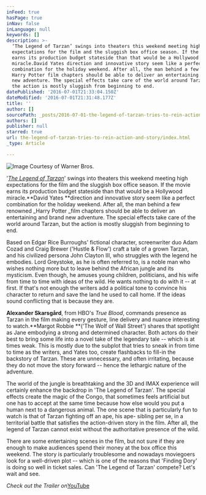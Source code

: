 ```yaml
---
inFeed: true
hasPage: true
inNav: false
inLanguage: null
keywords: []
description: >-
  ‘The Legend of Tarzan’ swings into theaters this weekend meeting high
  expectations for the film and the sluggish box office season. If the movie
  earns its production budget stateside than that would be a Hollywood
  miracle.David Yates direction and innovative story seem like a perfect
  combination for the holiday weekend. After all, the man behind a few renowned
  Harry Potter film chapters should be able to deliver an entertaining and brand
  new adventure. The special effects take care of the world around Tarzan, but
  the action is mostly sluggish from beginning to end.
datePublished: '2016-07-01T21:33:04.150Z'
dateModified: '2016-07-01T21:31:48.177Z'
title: ''
author: []
sourcePath: _posts/2016-07-01-the-legend-of-tarzan-tries-to-rein-action-and-story.md
authors: []
publisher: null
starred: true
url: the-legend-of-tarzan-tries-to-rein-action-and-story/index.html
_type: Article

---
```

![Image Courtesy of Warner Bros.](https://the-grid-user-content.s3-us-west-2.amazonaws.com/2a721c36-ba65-4985-9dc2-1ae4f81fbc27.jpg)

'[_The Legend of Tarzan_][0]' swings into theaters this weekend meeting high expectations for the film and the sluggish box office season. If the movie earns its production budget stateside than that would be a Hollywood miracle.**David Yates **direction and innovative story seem like a perfect combination for the holiday weekend. After all, the man behind a few renowned _Harry Potter _film chapters should be able to deliver an entertaining and brand new adventure. The special effects take care of the world around Tarzan, but the action is mostly sluggish from beginning to end.

Based on Edgar Rice Burroughs' fictional character, screenwriter duo Adam Cozad and Craig Brewer ('Hustle & Flow') craft a tale of a grown Tarzan, and his civilized persona John Clayton III, who struggles with the legend he embodies. Lord Greystoke, as he is often referred to, is a noble man who wishes nothing more but to leave behind the African jungle and its mysticism. Even though, he amuses young children, politicians, and his wife from time to time with ideas of the wild. He wants nothing to do with it -- at first. If that's not enough the writers add a political tone to convince his character to return and save the land he used to call home. If the ideas sound conflicting that is because they are.

**Alexander Skarsgård**, from HBO's _True Blood_, commands presence as Tarzan in the film making every gesture, line delivery and nuance interesting to watch.**Margot Robbie **('The Wolf of Wall Street') shares that spotlight as Jane embodying a strong and determined character. Both actors do their best to bring some life into a novel take of the legendary tale -- which is at times weak. This is mostly due to the subplot that tries to sneak in from time to time as the writers, and Yates too, create flashbacks to fill-in the backstory of Tarzan. These are unnecessary, and often irritating, because they do not move the story forward -- hence the lethargic nature of the adventure.

The world of the jungle is breathtaking and the 3D and IMAX experience will certainly enhance the backdrop in 'The Legend of Tarzan'. The special effects create the magic of the Congo, that sometimes feels artificial but one has to accept at the same time because how else would you put a human next to a dangerous animal. The one scene that is particularly fun to watch is that of Tarzan fighting off an ape, his ape- sibling per se, in a territorial battle that satisfies the action-driven story in the film. After all, the legend of Tarzan cannot exist without the authoritative presence of the wild.

There are some entertaining scenes in the film, but not sure if they are enough to make audiences spend their money at the box office this weekend. The story is particularly troublesome and nowadays moviegoers look for a well-driven plot -- which is one of the reasons that 'Finding Dory' is doing so well in ticket sales. Can 'The Legend of Tarzan' compete? Let's wait and see.

_Check out the Trailer on_[YouTube][1]

[0]: legendoftarzan.com
[1]: https://www.youtube.com/watch?v=Aj7ty6sViiU